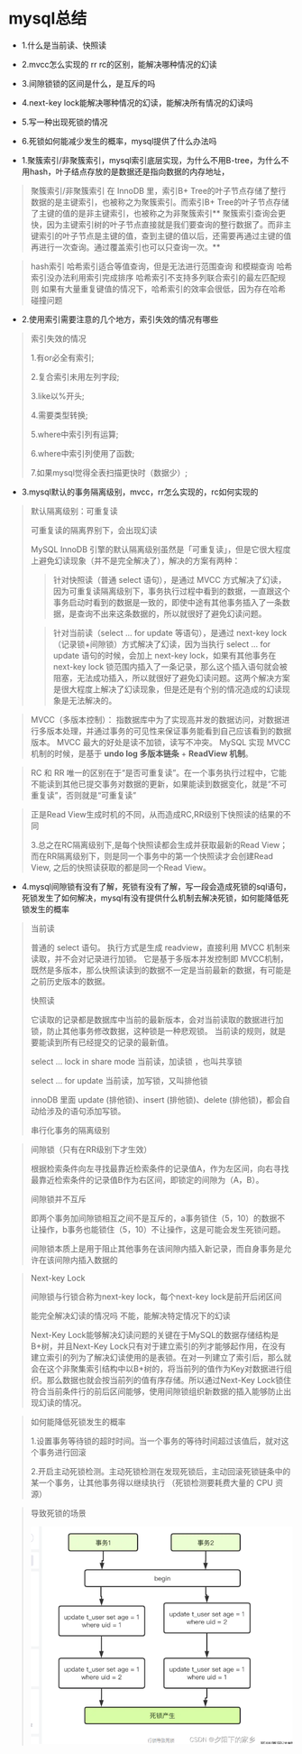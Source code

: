 # mysql总结

- 1.什么是当前读、快照读
- 2.mvcc怎么实现的 rr rc的区别，能解决哪种情况的幻读
- 3.间隙锁锁的区间是什么，是互斥的吗
- 4.next-key lock能解决哪种情况的幻读，能解决所有情况的幻读吗
- 5.写一种出现死锁的情况
- 6.死锁如何能减少发生的概率，mysql提供了什么办法吗


- 1.聚簇索引/非聚簇索引，mysql索引底层实现，为什么不用B-tree，为什么不用hash，叶子结点存放的是数据还是指向数据的内存地址，
>
> 聚簇索引/非聚簇索引
在 InnoDB 里，索引B+ Tree的叶子节点存储了整行数据的是主键索引，也被称之为聚簇索引。而索引B+ Tree的叶子节点存储了主键的值的是非主键索引，也被称之为非聚簇索引**
聚簇索引查询会更快，因为主键索引树的叶子节点直接就是我们要查询的整行数据了。而非主键索引的叶子节点是主键的值，查到主键的值以后，还需要再通过主键的值再进行一次查询。通过覆盖索引也可以只查询一次。**

> hash索引
哈希索引适合等值查询，但是无法进行范围查询 和模糊查询
哈希索引没办法利用索引完成排序
哈希索引不支持多列联合索引的最左匹配规则
如果有大量重复键值的情况下，哈希索引的效率会很低，因为存在哈希碰撞问题

- 2.使用索引需要注意的几个地方，索引失效的情况有哪些
> 
> 索引失效的情况
> 
> 1.有or必全有索引;
> 
> 2.复合索引未用左列字段;
> 
> 3.like以%开头;
> 
> 4.需要类型转换;
> 
> 5.where中索引列有运算;
> 
> 6.where中索引列使用了函数;
> 
> 7.如果mysql觉得全表扫描更快时（数据少）;
> 

- 3.mysql默认的事务隔离级别，mvcc，rr怎么实现的，rc如何实现的
> 默认隔离级别：可重复读
> 
> 可重复读的隔离界别下，会出现幻读
> 
> MySQL InnoDB 引擎的默认隔离级别虽然是「可重复读」，但是它很大程度上避免幻读现象（并不是完全解决了），解决的方案有两种：
>
>> 针对快照读（普通 select 语句），是通过 MVCC 方式解决了幻读，因为可重复读隔离级别下，事务执行过程中看到的数据，一直跟这个事务启动时看到的数据是一致的，即使中途有其他事务插入了一条数据，是查询不出来这条数据的，所以就很好了避免幻读问题。
>
>> 针对当前读（select ... for update 等语句），是通过 next-key lock（记录锁+间隙锁）方式解决了幻读，因为当执行 select ... for update 语句的时候，会加上 next-key lock，如果有其他事务在 next-key lock 锁范围内插入了一条记录，那么这个插入语句就会被阻塞，无法成功插入，所以就很好了避免幻读问题。这两个解决方案是很大程度上解决了幻读现象，但是还是有个别的情况造成的幻读现象是无法解决的。

> 
> MVCC（多版本控制）： 指数据库中为了实现高并发的数据访问，对数据进行多版本处理，并通过事务的可见性来保证事务能看到自己应该看到的数据版本。
> MVCC 最大的好处是读不加锁，读写不冲突。
> MySQL 实现 MVCC 机制的时候，是基于 **undo log 多版本链条** + **ReadView 机制**。

> RC 和 RR 唯一的区别在于“是否可重复读”。在一个事务执行过程中，它能不能读到其他已提交事务对数据的更新，如果能读到数据变化，就是“不可重复读”，否则就是“可重复读”

> 正是Read View生成时机的不同，从而造成RC,RR级别下快照读的结果的不同
>
> 3.总之在RC隔离级别下,是每个快照读都会生成并获取最新的Read View；而在RR隔离级别下，则是同一个事务中的第一个快照读才会创建Read View, 之后的快照读获取的都是同一个Read View。
>

- 4.mysql间隙锁有没有了解，死锁有没有了解，写一段会造成死锁的sql语句，死锁发生了如何解决，mysql有没有提供什么机制去解决死锁，如何能降低死锁发生的概率
> 
> 当前读
> 
> 普通的 select 语句。
执行方式是生成 readview，直接利用 MVCC 机制来读取，并不会对记录进行加锁。
它是基于多版本并发控制即 MVCC机制，既然是多版本，那么快照读读到的数据不一定是当前最新的数据，有可能是之前历史版本的数据。
> 
> 快照读
> 
> 它读取的记录都是数据库中当前的最新版本，会对当前读取的数据进行加锁，防止其他事务修改数据，这种锁是一种悲观锁。
当前读的规则，就是要能读到所有已经提交的记录的最新值。
> 
> select … lock in share mode  当前读，加读锁 ，也叫共享锁
> 
> select … for update 当前读，加写锁，又叫排他锁
> 
> innoDB 里面 update (排他锁)、insert (排他锁)、delete (排他锁)，都会自动给涉及的语句添加写锁。
> 
> 串行化事务的隔离级别


> 间隙锁（只有在RR级别下才生效）
> 
> 根据检索条件向左寻找最靠近检索条件的记录值A，作为左区间，向右寻找最靠近检索条件的记录值B作为右区间，即锁定的间隙为（A，B）。
> 
> 间隙锁并不互斥
> 
> 即两个事务加间隙锁相互之间不是互斥的，a事务锁住（5，10）的数据不让操作，b事务也能锁住（5，10）不让操作，这是可能会发生死锁问题。
> 
> 间隙锁本质上是用于阻止其他事务在该间隙内插入新记录，而自身事务是允许在该间隙内插入数据的

> Next-key Lock
> 
> 间隙锁与行锁合称为next-key lock，每个next-key lock是前开后闭区间
> 
> 
> 能完全解决幻读的情况吗
> 不能，能解决特定情况下的幻读
> 
> Next-Key Lock能够解决幻读问题的关键在于MySQL的数据存储结构是B+树，并且Next-Key Lock只有对于建立索引的列才能够起作用，在没有建立索引的列为了解决幻读使用的是表锁。在对一列建立了索引后，那么就会在这个非聚集索引结构中以B+树的，将当前列的值作为Key对数据进行组织。那么数据也就会按当前列的值有序存储。所以通过Next-Key Lock锁住符合当前条件行的前后区间能够，使用间隙锁组织新数据的插入能够防止出现幻读的情况。


> 如何能降低死锁发生的概率
> 
> 1.设置事务等待锁的超时时间。当一个事务的等待时间超过该值后，就对这个事务进行回滚
> 
> 2.开启主动死锁检测。主动死锁检测在发现死锁后，主动回滚死锁链条中的某一个事务，让其他事务得以继续执行
> （死锁检测要耗费大量的 CPU 资源）
> 

> 导致死锁的场景
> 
> ![img.png](img.png)
> 


